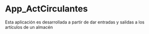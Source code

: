 # App_ActCirculantes
Esta aplicación es desarrollada a partir de dar entradas y salidas a los artículos de un almacén
